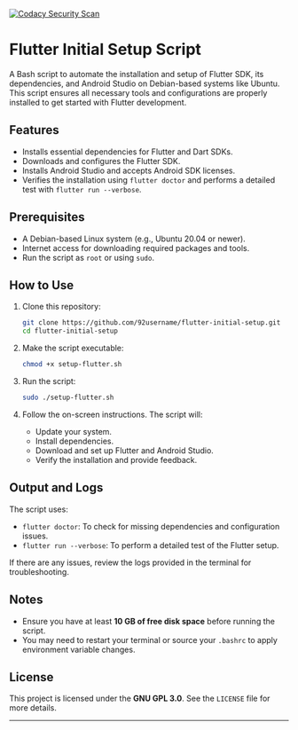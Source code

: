 [![Codacy Security Scan](https://github.com/92username/flutter-initial-setup/actions/workflows/codacy.yml/badge.svg)](https://github.com/92username/flutter-initial-setup/actions/workflows/codacy.yml)

# Flutter Initial Setup Script

A Bash script to automate the installation and setup of Flutter SDK, its dependencies, and Android Studio on Debian-based systems like Ubuntu. This script ensures all necessary tools and configurations are properly installed to get started with Flutter development.

## Features

- Installs essential dependencies for Flutter and Dart SDKs.
- Downloads and configures the Flutter SDK.
- Installs Android Studio and accepts Android SDK licenses.
- Verifies the installation using `flutter doctor` and performs a detailed test with `flutter run --verbose`.

## Prerequisites

- A Debian-based Linux system (e.g., Ubuntu 20.04 or newer).
- Internet access for downloading required packages and tools.
- Run the script as `root` or using `sudo`.

## How to Use

1. Clone this repository:
   ```bash
   git clone https://github.com/92username/flutter-initial-setup.git
   cd flutter-initial-setup
   ```

2. Make the script executable:
   ```bash
   chmod +x setup-flutter.sh
   ```

3. Run the script:
   ```bash
   sudo ./setup-flutter.sh
   ```

4. Follow the on-screen instructions. The script will:
   - Update your system.
   - Install dependencies.
   - Download and set up Flutter and Android Studio.
   - Verify the installation and provide feedback.

## Output and Logs

The script uses:

- `flutter doctor`: To check for missing dependencies and configuration issues.
- `flutter run --verbose`: To perform a detailed test of the Flutter setup.

If there are any issues, review the logs provided in the terminal for troubleshooting.

## Notes

- Ensure you have at least **10 GB of free disk space** before running the script.
- You may need to restart your terminal or source your `.bashrc` to apply environment variable changes.

## License

This project is licensed under the **GNU GPL 3.0**. See the `LICENSE` file for more details.

---

